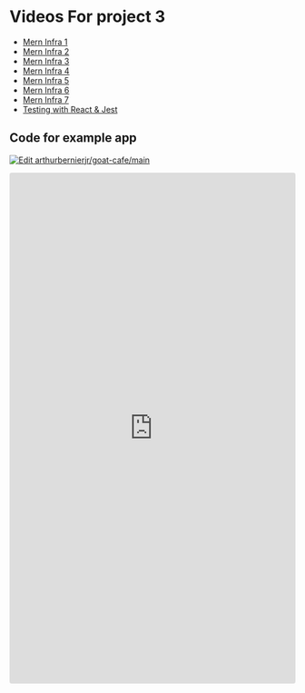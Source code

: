# Videos For project 3

- [Mern Infra 1](https://generalassembly.wistia.com/medias/04av6uwckh)
- [Mern Infra 2](https://generalassembly.wistia.com/medias/swlgmvpove)
- [Mern Infra 3](https://generalassembly.wistia.com/medias/oeyj55tvhy)
- [Mern Infra 4](https://generalassembly.wistia.com/medias/j37kgeom13)
- [Mern Infra 5](https://generalassembly.wistia.com/medias/h4fyt8amp0)
- [Mern Infra 6](https://generalassembly.wistia.com/medias/bxd27qyqlk)
- [Mern Infra 7](https://generalassembly.wistia.com/medias/ncz4lebjn4)
- [Testing with React & Jest](https://generalassembly.wistia.com/medias/dsw5h07cbv)

## Code for example app

[![Edit arthurbernierjr/goat-cafe/main](https://codesandbox.io/static/img/play-codesandbox.svg)](https://codesandbox.io/p/github/arthurbernierjr/goat-cafe/main?import=true&embed=1&file=%2F.codesandbox%2Ftasks.json&showConsole=true)

<iframe src="https://codesandbox.io/p/github/arthurbernierjr/goat-cafe/main?import=true&embed=1&file=%2Fconfig%2Fseed.js"
     style="width:100%; height: 900px; border:0; border-radius: 4px; overflow:hidden;"
     title="arthurbernierjr/goat-cafe/main"
     allow="accelerometer; ambient-light-sensor; camera; encrypted-media; geolocation; gyroscope; hid; microphone; midi; payment; usb; vr; xr-spatial-tracking"
     sandbox="allow-forms allow-modals allow-popups allow-presentation allow-same-origin allow-scripts"
   ></iframe>
